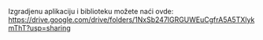 Izgradjenu aplikaciju i biblioteku možete naći ovde:
https://drive.google.com/drive/folders/1NxSb247lGRGUWEuCgfrA5A5TXlykmThT?usp=sharing
